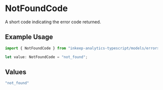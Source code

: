 # NotFoundCode

A short code indicating the error code returned.

## Example Usage

```typescript
import { NotFoundCode } from "inkeep-analytics-typescript/models/errors";

let value: NotFoundCode = "not_found";
```

## Values

```typescript
"not_found"
```